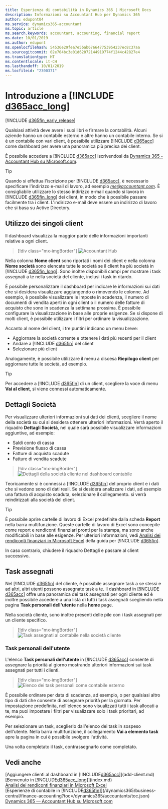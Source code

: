 ```yaml
---
title: Esperienza di contabilità in Dynamics 365 | Microsoft Docs
description: Informazioni su Accountant Hub per Dynamics 365
author: edupont04
ms.service: dynamics365-accountant
ms.topic: article
ms.search.keywords: accountant, accounting, financial report
ms.date: 10/01/2019
ms.author: edupont
ms.openlocfilehash: 54536e29fea7e5bab676647753954237ec8c37aa
ms.sourcegitcommit: 02e704bc3e01d62072144919774f1244c42827e4
ms.translationtype: HT
ms.contentlocale: it-CH
ms.lasthandoff: 10/01/2019
ms.locfileid: "2300371"
---
```

# <a name="get-started-with-include-d365acc_longincludesd365acc_long_mdmd"></a>Introduzione a [!INCLUDE [d365acc_long](includes/d365acc_long_md.md)]
[!INCLUDE [d365fin_early_release](includes/d365fin_early_release.md.md)]

Qualsiasi attività deve avere i suoi libri e firmare la contabilità. Alcuni aziende hanno un contabile esterno e altre hanno un contabile interno. Se si è un contabile con vari client, è possibile utilizzare [!INCLUDE [d365acc](includes/d365acc_md.md)] come dashboard per avere una panoramica più precisa dei client.  

È possibile accedere a [!INCLUDE [d365acc](includes/d365acc_md.md)] iscrivendosi da [Dynamics 365 - Accountant Hub su Microsoft.com](https://www.microsoft.com/en-us/dynamics365/financial-insights-for-accountants).  

> [!TIP]
>  Quando si effettua l'iscrizione per [!INCLUDE [d365acc](includes/d365acc_md.md)], è necessario specificare l'indirizzo e-mail di lavoro, ad esempio <em>me@accountant.com</em>. È consigliabile utilizzare lo stesso indirizzo e-mail quando si lavora in [!INCLUDE [d365fin_long](includes/d365fin_long_md.md)] dei client, in modo che è possibile passare facilmente tra i client. L'indirizzo e-mail deve essere un indirizzo di lavoro che si basa su Active Directory.

## <a name="working-with-individual-clients"></a>Utilizzo dei singoli client
Il dashboard visualizza la maggior parte delle informazioni importanti relative a ogni client.  

> [!div class="mx-imgBorder"]
> ![Accountant Hub](./media/accountant-get-started/accountant-dashboard.png)

Nella colonna **Nome client** sono riportati i nomi dei client e nella colonna **Nome società** sono elencate tutte le società se il client ha più società in [!INCLUDE [d365fin_long](includes/d365fin_long_md.md)]. Sono inoltre disponibili campi per mostrare i task assegnati a te nella società del cliente, inclusi i task in ritardo.  

È possibile personalizzare il dashboard per indicare le informazioni sui dati che si desidera visualizzare aggiungendo o rimovendo le colonne. Ad esempio, è possibile visualizzare le imposte in scadenza, il numero di documenti di vendita aperti in ogni client o il numero delle fatture di acquisto che sono in scadenza la settimana prossima. È possibile configurare la visualizzazione in base alle proprie esigenze. Se si dispone di molti client, è possibile utilizzare i filtri per ordinare la visualizzazione.  

Accanto al nome del client, i tre puntini indicano un menu breve:

- Aggiornare la società corrente e ottenere i dati più recenti per il client  
- Andare a [!INCLUDE [d365fin](includes/d365fin_md.md)] del client  
- Selezionare più client  

Analogamente, è possibile utilizzare il menu a discesa **Riepilogo client** per aggiornare tutte le società, ad esempio.  

> [!TIP]
>  Per accedere a [!INCLUDE [d365fin](includes/d365fin_md.md)] di un client, scegliere la voce di menu **Vai al client**, si viene connessi automaticamente.

## <a name="company-details"></a>Dettagli Società
Per visualizzare ulteriori informazioni sui dati dei clienti, scegliere il nome della società su cui si desidera ottenere ulteriori informazioni. Verrà aperto il riquadro **Dettagli Società**, nel quale sarà possibile visualizzare informazioni aggiuntive, ad esempio:  

* Saldi conto di cassa  
* Previsione flusso di cassa  
* Fatture di acquisto scadute  
* Fatture di vendita scadute  

> [!div class="mx-imgBorder"]
> ![Dettagli della società cliente nel dashboard contabile](./media/accountant-get-started/accountant-company-details.png)

Teoricamente si è connessi a [!INCLUDE [d365fin](includes/d365fin_md.md)] del proprio client e i dati che si vedono sono di dati reali. Se si desidera analizzare i dati, ad esempio una fattura di acquisto scaduta, selezionare il collegamento. si verrà reindirizzati alla società del client.  

> [!TIP]
> È possibile aprire cartelle di lavoro di Excel predefinite dalla scheda **Report** nella barra multifunzione. Queste cartelle di lavoro di Excel sono concepite come report e rendiconti finanziari pronti per la stampa, ma sono anche modificabili in base alle esigenze. Per ulteriori informazioni, vedi [Analisi dei rendiconti finanziari in Microsoft Excel](/dynamics365/business-central/finance-analyze-excel?toc=/dynamics365/accountants/toc.json) della guida per [!INCLUDE [d365fin](includes/d365fin_md.md)].  

In caso contrario, chiudere il riquadro Dettagli e passare al client successivo.  

## <a name="assigned-tasks"></a>Task assegnati
Nel [!INCLUDE [d365fin](includes/d365fin_md.md)] del cliente, è possibile assegnare task a se stessi e ad altri, altri utenti possono assegnate task a te. Il dashboard in [!INCLUDE [d365acc](includes/d365acc_md.md)] offre una panoramica dei task assegnati per ogni cliente ed è inoltre possibile accedere a una lista di tutti i task assegnati scegliendo nella pagina **Task personali dell'utente** nella **home** page.  

Nella società cliente, sono inoltre presenti delle pile con i task assegnati per un cliente specifico.

> [!div class="mx-imgBorder"]
> ![Task assegnati al contabile nella società cliente](./media/accountant-get-started/accountant-company-details-tasks.png)

### <a name="my-user-tasks"></a>Task personali dell'utente
L'elenco **Task personali dell'utente** in [!INCLUDE [d365acc](includes/d365acc_md.md)] consente di assegnare la priorità al giorno mostrando ulteriori informazioni sui task assegnati per tutti i clienti.  

> [!div class="mx-imgBorder"]
> ![Elenco dei task personali come contabile esterno](./media/accountant-get-started/accountant-tasklist.png)

È possibile ordinare per data di scadenza, ad esempio, o per qualsiasi altro tipo di dati che consente di assegnare priorità per la giornata. Per impostazione predefinita, nell'elenco sono visualizzati tutti i task allocati a te, ma puoi impostare i filtri per visualizzare solo i task prioritari, ad esempio.

Per selezionare un task, sceglierlo dall'elenco dei task in sospeso dell'utente. Nella barra multifunzione, il collegamento **Vai a elemento task** apre la pagina in cui è possibile svolgere l'attività.  

Una volta completato il task, contrassegnarlo come completato.  

## <a name="see-also"></a>Vedi anche

[Aggiungere clienti al dashboard in [!INCLUDE[d365acc](includes/d365acc_md.md)]](add-client.md)  
[Benvenuto in [!INCLUDE[d365acc_long](includes/d365acc_long_md.md)]](index.md)  
[Analisi dei rendiconti finanziari in Microsoft Excel](/dynamics365/business-central/finance-analyze-excel?toc=/dynamics365/accountants/toc.json)  
[Esperienze di contabile in [!INCLUDE[d365fin](includes/d365fin_md.md)]](/dynamics365/business-central/finance-accounting?toc=/dynamics365/accountants/toc.json)  
[Dynamics 365 — Accountant Hub su Microsoft.com](https://www.microsoft.com/en-us/dynamics365/financial-insights-for-accountants)  

